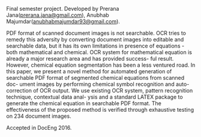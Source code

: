 Final semester project.
Developed by Prerana Jana(prerana.jana@gmail.com), Anubhab Majumdar(anubhabmajumdar93@gmail.com).

PDF format of scanned document images is not searchable. OCR tries to remedy this adversity by converting document images into editable and searchable data, but it has its own limitations in presence of equations - both mathematical and chemical. OCR system for mathematical equation is already a major research area and has provided success- ful result. However, chemical equation segmentation has been a less ventured road. In this paper, we present a novel method for automated generation of searchable PDF format of segmented chemical equations from scanned doc- ument images by performing chemical symbol recognition and auto-correction of OCR output. We use existing OCR system, pattern recognition technique, contextual data anal- ysis and a standard LATEX package to generate the chemical equation in searchable PDF format. The effectiveness of the proposed method is verified through exhaustive testing on 234 document images.

Accepted in DocEng 2016.
